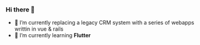 ### Hi there 👋

- 🏢 I’m currently replacing a legacy CRM system with a series of webapps writtin in vue & rails
- 🌱 I’m currently learning <strong>Flutter</strong>
